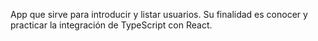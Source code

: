 App que sirve para introducir y listar usuarios. Su finalidad es conocer y practicar la integración de TypeScript con React.
